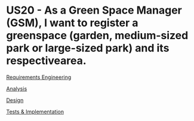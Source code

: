 # US20 - As a Green Space Manager (GSM), I want to register a greenspace (garden, medium-sized park or large-sized park) and its respectivearea.

[Requirements Engineering](01.requirements-engineering/Readme.md)

[Analysis](02.analysis/Readme.md)

[Design](03.design/Readme.md)

[Tests & Implementation](04.tests-and-implementation/Readme.md)
